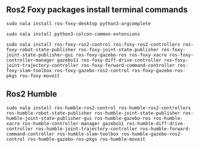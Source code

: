 ## Ros2 Foxy packages install terminal commands

`sudo nala install ros-foxy-desktop python3-argcomplete`

`sudo nala install python3-colcon-common-extensions`


`sudo nala install ros-foxy-ros2-control ros-foxy-ros2-controllers ros-foxy-robot-state-publisher ros-foxy-joint-state-publisher ros-foxy-joint-state-publisher-gui ros-foxy-gazebo-ros ros-foxy-xacro ros-foxy-controller-manager gazebo11 ros-foxy-diff-drive-controller ros-foxy-joint-trajectory-controller ros-foxy-forward-command-controller ros-foxy-slam-toolbox ros-foxy-gazebo-ros2-control ros-foxy-gazebo-ros-pkgs ros-foxy-moveit`

## Ros2 Humble
`sudo nala install ros-humble-ros2-control ros-humble-ros2-controllers ros-humble-robot-state-publisher ros-humble-joint-state-publisher ros-humble-joint-state-publisher-gui ros-humble-gazebo-ros ros-humble-xacro ros-humble-controller-manager gazebo11 ros-humble-diff-drive-controller ros-humble-joint-trajectory-controller ros-humble-forward-command-controller ros-humble-slam-toolbox ros-humble-gazebo-ros2-control ros-humble-gazebo-ros-pkgs ros-humble-moveit`
